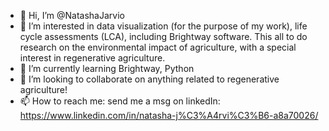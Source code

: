 - 👋 Hi, I’m @NatashaJarvio
- 👀 I’m interested in data visualization (for the purpose of my work), life cycle assessments (LCA), including Brightway software. This all to do research on the environmental impact of agriculture, with a special interest in regenerative agriculture.
- 🌱 I’m currently learning Brightway, Python
- 💞️ I’m looking to collaborate on anything related to regenerative agriculture!
- 📫 How to reach me: send me a msg on linkedIn: https://www.linkedin.com/in/natasha-j%C3%A4rvi%C3%B6-a8a70026/

<!---
NatashaJarvio/NatashaJarvio is a ✨ special ✨ repository because its `README.md` (this file) appears on your GitHub profile.
You can click the Preview link to take a look at your changes.
--->

